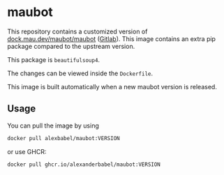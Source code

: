 # maubot

This repository contains a customized version of [dock.mau.dev/maubot/maubot](https://mau.dev/maubot/maubot/container_registry) ([Gitlab](https://mau.dev/maubot/maubot/-/tree/master)). This image contains an extra pip package compared to the upstream version.

This package is `beautifulsoup4`.

The changes can be viewed inside the `Dockerfile`. 

This image is built automatically when a new maubot version is released.

## Usage

You can pull the image by using
```bash
docker pull alexbabel/maubot:VERSION
```
or use GHCR:
```bash
docker pull ghcr.io/alexanderbabel/maubot:VERSION
```

